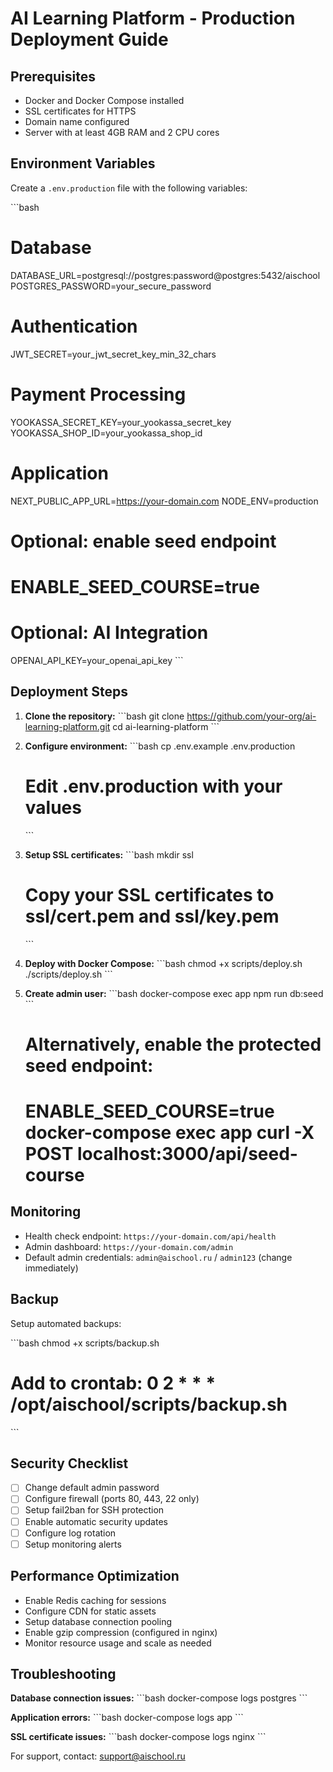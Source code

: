 # AI Learning Platform - Production Deployment Guide

## Prerequisites

- Docker and Docker Compose installed
- SSL certificates for HTTPS
- Domain name configured
- Server with at least 4GB RAM and 2 CPU cores

## Environment Variables

Create a `.env.production` file with the following variables:

\`\`\`bash
# Database
DATABASE_URL=postgresql://postgres:password@postgres:5432/aischool
POSTGRES_PASSWORD=your_secure_password

# Authentication
JWT_SECRET=your_jwt_secret_key_min_32_chars

# Payment Processing
YOOKASSA_SECRET_KEY=your_yookassa_secret_key
YOOKASSA_SHOP_ID=your_yookassa_shop_id

# Application
NEXT_PUBLIC_APP_URL=https://your-domain.com
NODE_ENV=production
# Optional: enable seed endpoint
# ENABLE_SEED_COURSE=true

# Optional: AI Integration
OPENAI_API_KEY=your_openai_api_key
\`\`\`

## Deployment Steps

1. **Clone the repository:**
   \`\`\`bash
   git clone https://github.com/your-org/ai-learning-platform.git
   cd ai-learning-platform
   \`\`\`

2. **Configure environment:**
   \`\`\`bash
   cp .env.example .env.production
   # Edit .env.production with your values
   \`\`\`

3. **Setup SSL certificates:**
   \`\`\`bash
   mkdir ssl
   # Copy your SSL certificates to ssl/cert.pem and ssl/key.pem
   \`\`\`

4. **Deploy with Docker Compose:**
   \`\`\`bash
   chmod +x scripts/deploy.sh
   ./scripts/deploy.sh
   \`\`\`

5. **Create admin user:**
   \`\`\`bash
   docker-compose exec app npm run db:seed
   \`\`\`

   # Alternatively, enable the protected seed endpoint:
   # ENABLE_SEED_COURSE=true docker-compose exec app curl -X POST localhost:3000/api/seed-course

## Monitoring

- Health check endpoint: `https://your-domain.com/api/health`
- Admin dashboard: `https://your-domain.com/admin`
- Default admin credentials: `admin@aischool.ru` / `admin123` (change immediately)

## Backup

Setup automated backups:

\`\`\`bash
chmod +x scripts/backup.sh
# Add to crontab: 0 2 * * * /opt/aischool/scripts/backup.sh
\`\`\`

## Security Checklist

- [ ] Change default admin password
- [ ] Configure firewall (ports 80, 443, 22 only)
- [ ] Setup fail2ban for SSH protection
- [ ] Enable automatic security updates
- [ ] Configure log rotation
- [ ] Setup monitoring alerts

## Performance Optimization

- Enable Redis caching for sessions
- Configure CDN for static assets
- Setup database connection pooling
- Enable gzip compression (configured in nginx)
- Monitor resource usage and scale as needed

## Troubleshooting

**Database connection issues:**
\`\`\`bash
docker-compose logs postgres
\`\`\`

**Application errors:**
\`\`\`bash
docker-compose logs app
\`\`\`

**SSL certificate issues:**
\`\`\`bash
docker-compose logs nginx
\`\`\`

For support, contact: support@aischool.ru
